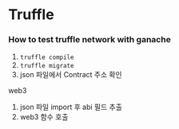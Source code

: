 # Truffle

### How to test truffle network with ganache
1. `truffle compile`
2. `truffle migrate`
3. json 파일에서 Contract 주소 확인

web3
1. json 파일 import 후 abi 필드 추출
2. web3 함수 호출
